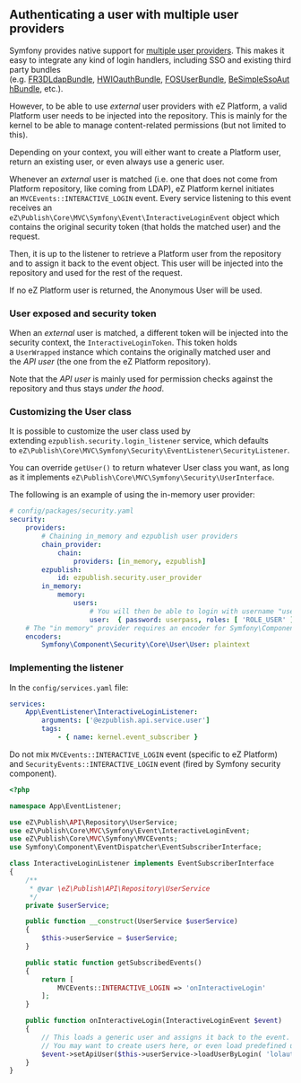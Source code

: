 ## Authenticating a user with multiple user providers

Symfony provides native support for [multiple user providers](https://symfony.com/doc/4.3/security/multiple_user_providers.html).
This makes it easy to integrate any kind of login handlers, including SSO and existing third party bundles (e.g. [FR3DLdapBundle](https://github.com/Maks3w/FR3DLdapBundle), [HWIOauthBundle](https://github.com/hwi/HWIOAuthBundle), [FOSUserBundle](https://github.com/FriendsOfSymfony/FOSUserBundle), [BeSimpleSsoAuthBundle](http://github.com/BeSimple/BeSimpleSsoAuthBundle), etc.).

However, to be able to use *external* user providers with eZ Platform, a valid Platform user needs to be injected into the repository.
This is mainly for the kernel to be able to manage content-related permissions (but not limited to this).

Depending on your context, you will either want to create a Platform user, return an existing user, or even always use a generic user.

Whenever an *external* user is matched (i.e. one that does not come from Platform repository, like coming from LDAP), eZ Platform kernel initiates an `MVCEvents::INTERACTIVE_LOGIN` event.
Every service listening to this event receives an `eZ\Publish\Core\MVC\Symfony\Event\InteractiveLoginEvent` object which contains the original security token (that holds the matched user) and the request.

Then, it is up to the listener to retrieve a Platform user from the repository and to assign it back to the event object.
This user will be injected into the repository and used for the rest of the request.

If no eZ Platform user is returned, the Anonymous User will be used.

### User exposed and security token

When an *external* user is matched, a different token will be injected into the security context, the `InteractiveLoginToken`.
This token holds a `UserWrapped` instance which contains the originally matched user and the *API user* (the one from the eZ Platform repository).

Note that the *API user* is mainly used for permission checks against the repository and thus stays *under the hood*.

### Customizing the User class

It is possible to customize the user class used by extending `ezpublish.security.login_listener` service, which defaults to `eZ\Publish\Core\MVC\Symfony\Security\EventListener\SecurityListener`.

You can override `getUser()` to return whatever User class you want, as long as it implements `eZ\Publish\Core\MVC\Symfony\Security\UserInterface`.

The following is an example of using the in-memory user provider:

``` yaml
# config/packages/security.yaml
security:
    providers:
        # Chaining in_memory and ezpublish user providers
        chain_provider:
            chain:
                providers: [in_memory, ezpublish]
        ezpublish:
            id: ezpublish.security.user_provider
        in_memory:
            memory:
                users:
                    # You will then be able to login with username "user" and password "userpass"
                    user:  { password: userpass, roles: [ 'ROLE_USER' ] }
    # The "in memory" provider requires an encoder for Symfony\Component\Security\Core\User\User
    encoders:
        Symfony\Component\Security\Core\User\User: plaintext
```

### Implementing the listener

In the `config/services.yaml` file:

``` yaml
services:
    App\EventListener\InteractiveLoginListener:
        arguments: ['@ezpublish.api.service.user']
        tags:
            - { name: kernel.event_subscriber } 
```

Do not mix `MVCEvents::INTERACTIVE_LOGIN` event (specific to eZ Platform) and `SecurityEvents::INTERACTIVE_LOGIN` event (fired by Symfony security component).

``` php
<?php

namespace App\EventListener;

use eZ\Publish\API\Repository\UserService;
use eZ\Publish\Core\MVC\Symfony\Event\InteractiveLoginEvent;
use eZ\Publish\Core\MVC\Symfony\MVCEvents;
use Symfony\Component\EventDispatcher\EventSubscriberInterface;

class InteractiveLoginListener implements EventSubscriberInterface
{
    /**
     * @var \eZ\Publish\API\Repository\UserService
     */
    private $userService;

    public function __construct(UserService $userService)
    {
        $this->userService = $userService;
    }

    public static function getSubscribedEvents()
    {
        return [
            MVCEvents::INTERACTIVE_LOGIN => 'onInteractiveLogin'
        ];
    }

    public function onInteractiveLogin(InteractiveLoginEvent $event)
    {
        // This loads a generic user and assigns it back to the event.
        // You may want to create users here, or even load predefined users depending on your own rules.
        $event->setApiUser($this->userService->loadUserByLogin( 'lolautruche' ));
    }
} 
```
